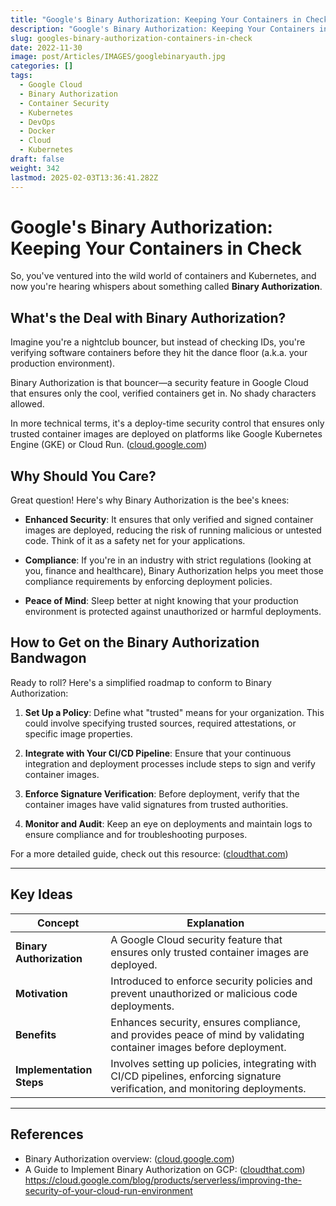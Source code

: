```yaml
---
title: "Google's Binary Authorization: Keeping Your Containers in Check"
description: "Google's Binary Authorization: Keeping Your Containers in Check"
slug: googles-binary-authorization-containers-in-check
date: 2022-11-30
image: post/Articles/IMAGES/googlebinaryauth.jpg
categories: []
tags:
  - Google Cloud
  - Binary Authorization
  - Container Security
  - Kubernetes
  - DevOps
  - Docker
  - Cloud
  - Kubernetes
draft: false
weight: 342
lastmod: 2025-02-03T13:36:41.282Z
---
```

# Google's Binary Authorization: Keeping Your Containers in Check

So, you've ventured into the wild world of containers and Kubernetes, and now you're hearing whispers about something called **Binary Authorization**.

## What's the Deal with Binary Authorization?

Imagine you're a nightclub bouncer, but instead of checking IDs, you're verifying software containers before they hit the dance floor (a.k.a. your production environment).

Binary Authorization is that bouncer—a security feature in Google Cloud that ensures only the cool, verified containers get in. No shady characters allowed.

In more technical terms, it's a deploy-time security control that ensures only trusted container images are deployed on platforms like Google Kubernetes Engine (GKE) or Cloud Run. ([cloud.google.com](https://cloud.google.com/binary-authorization/docs/overview))

<!-- 
## A Quick Trip Down Memory Lane: Why Was This Even Created?

Back in the day, deploying applications was like the Wild West. Developers could push code willy-nilly, and sometimes, sneaky vulnerabilities or malicious code would slip through. Not cool.

Google, being the ever-vigilant sheriff, introduced Binary Authorization to bring some law and order. The goal? To enforce security policies that ensure only trusted images—those that have passed all the checks and balances—are deployed. It's like having a metal detector for your software supply chain.
-->

## Why Should You Care?

Great question! Here's why Binary Authorization is the bee's knees:

* **Enhanced Security**: It ensures that only verified and signed container images are deployed, reducing the risk of running malicious or untested code. Think of it as a safety net for your applications.

* **Compliance**: If you're in an industry with strict regulations (looking at you, finance and healthcare), Binary Authorization helps you meet those compliance requirements by enforcing deployment policies.

* **Peace of Mind**: Sleep better at night knowing that your production environment is protected against unauthorized or harmful deployments.

## How to Get on the Binary Authorization Bandwagon

Ready to roll? Here's a simplified roadmap to conform to Binary Authorization:

1. **Set Up a Policy**: Define what "trusted" means for your organization. This could involve specifying trusted sources, required attestations, or specific image properties.

2. **Integrate with Your CI/CD Pipeline**: Ensure that your continuous integration and deployment processes include steps to sign and verify container images.

3. **Enforce Signature Verification**: Before deployment, verify that the container images have valid signatures from trusted authorities.

4. **Monitor and Audit**: Keep an eye on deployments and maintain logs to ensure compliance and for troubleshooting purposes.

For a more detailed guide, check out this resource: ([cloudthat.com](https://www.cloudthat.com/resources/blog/a-guide-to-implement-binary-authorization-on-gcp))

<!-- 
## Wrapping Up

In the ever-evolving landscape of cloud deployments, security is paramount. Binary Authorization acts as your trusty gatekeeper, ensuring that only the best-behaved containers make it to production. So, give your containers the VIP treatment they deserve and keep the troublemakers at bay.
-->

***

## Key Ideas

| Concept                  | Explanation                                                                                                                   |
| ------------------------ | ----------------------------------------------------------------------------------------------------------------------------- |
| **Binary Authorization** | A Google Cloud security feature that ensures only trusted container images are deployed.                                      |
| **Motivation**           | Introduced to enforce security policies and prevent unauthorized or malicious code deployments.                               |
| **Benefits**             | Enhances security, ensures compliance, and provides peace of mind by validating container images before deployment.           |
| **Implementation Steps** | Involves setting up policies, integrating with CI/CD pipelines, enforcing signature verification, and monitoring deployments. |

***

## References

* Binary Authorization overview: ([cloud.google.com](https://cloud.google.com/binary-authorization/docs/overview))
* A Guide to Implement Binary Authorization on GCP: ([cloudthat.com](https://www.cloudthat.com/resources/blog/a-guide-to-implement-binary-authorization-on-gcp))\
  https://cloud.google.com/blog/products/serverless/improving-the-security-of-your-cloud-run-environment
